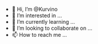 - 👋 Hi, I’m @Kurvino
- 👀 I’m interested in ...
- 🌱 I’m currently learning ...
- 💞️ I’m looking to collaborate on ...
- 📫 How to reach me ...

<!---
Kurvino/Kurvino is a ✨ special ✨ repository because its `README.md` (this file) appears on your GitHub profile.
You can click the Preview link to take a look at your changes.
--->
